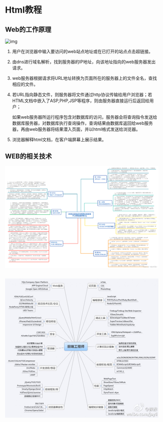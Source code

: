 # Html教程

## Web的工作原理

![img](assets/src=http_%2F%2Fwww.zzrgsoft.com%2Ffront%2Frggw%2Fuserfiles%2F2019%2F07%2F09%2F2fd663aa898a4dc889e4f0ca89b25dd9.png&refer=http_%2F%2Fwww.zzrgsoft.jpg)

1. 用户在浏览器中输入要访问的web站点地址或在已打开的站点点击超链接。

2. 由dns进行域名解析，找到服务器的IP地址，向该地址指向的web服务器发出请求。

3. web服务器根据请求将URL地址转换为页面所在的服务器上的文件全名，查找相应的文件。

4. 若URL指向静态文件，则服务器将文件通过http协议传输给用户浏览器；若HTML文档中嵌入了ASP,PHP,JSP等程序，则由服务器直接运行后返回给用户；

   ​	如果web服务器所运行程序包含对数据库的访问，服务器会将查询指令发送给数据库服务器，对数据库执行查询操作，查询结果由数据库返回给web服务器，再由web服务器将结果潜入页面，并以html格式发送给浏览器。

5. 浏览器解释html文档，在客户端屏幕上展示结果。

## WEB的相关技术

![img](assets/8bd21929a8d241c9bd2264802b6a82cf.png)

​	![路径](assets/0001.jpg)









​	

















​	






